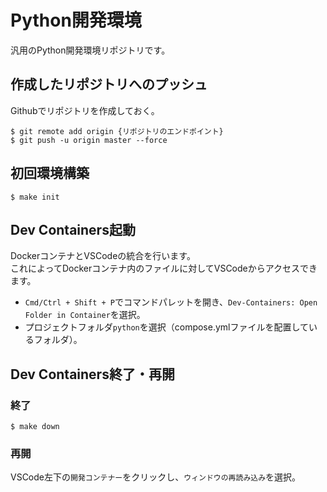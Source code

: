 # Python開発環境
汎用のPython開発環境リポジトリです。

## 作成したリポジトリへのプッシュ
Githubでリポジトリを作成しておく。
```
$ git remote add origin {リポジトリのエンドポイント}
$ git push -u origin master --force
```

## 初回環境構築
```
$ make init
```

## Dev Containers起動
DockerコンテナとVSCodeの統合を行います。<br>
これによってDockerコンテナ内のファイルに対してVSCodeからアクセスできます。

- `Cmd/Ctrl + Shift + P`でコマンドパレットを開き、`Dev-Containers: Open Folder in Container`を選択。
- プロジェクトフォルダ`python`を選択（compose.ymlファイルを配置しているフォルダ）。

## Dev Containers終了・再開
### 終了
```
$ make down
```
### 再開
VSCode左下の`開発コンテナー`をクリックし、`ウィンドウの再読み込み`を選択。

